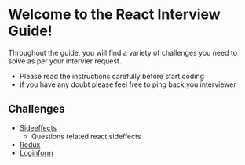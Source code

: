 # Welcome to the React Interview Guide!

Throughout the guide, you will find a variety of challenges you need to
solve as per your intervier request.

- Please read the instructions carefully before start coding
- if you have any doubt please feel free to ping back you interviewer

## Challenges

- [Sideeffects](/state)
  - Questions related react sideffects
- [Redux]('/reduxbase')
- [Loginform]('/loginform')
